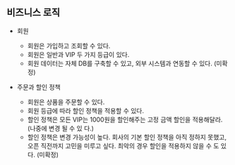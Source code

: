 ## 비즈니스 로직
+ 회원
    + 회원은 가입하고 조회할 수 있다.
    + 회원은 일반과 VIP 두 가지 등급이 있다.
    +  회원 데이터는 자체 DB를 구축할 수 있고, 외부 시스템과 연동할 수 있다. (미확정)
    
+ 주문과 할인 정책
    + 회원은 상품을 주문할 수 있다.
    + 회원 등급에 따라 할인 정책을 적용할 수 있다.
    + 할인 정책은 모든 VIP는 1000원을 할인해주는 고정 금액 할인을 적용해달라. (나중에 변경 될 수 있 다.)
    + 할인 정책은 변경 가능성이 높다. 회사의 기본 할인 정책을 아직 정하지 못했고, 오픈 직전까지 고민을 미루고 싶다. 최악의 경우 할인을 적용하지 않을 수 도 있다. (미확정)